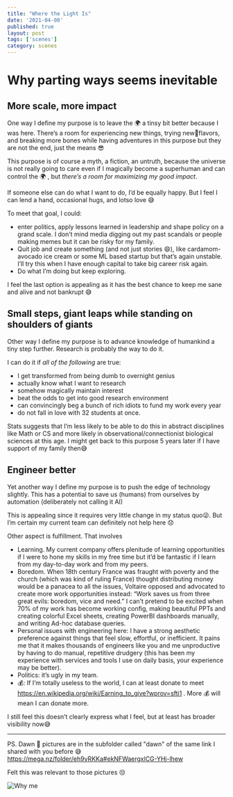 ```yaml
---
title: "Where the Light Is"
date: '2021-04-08'
published: true
layout: post
tags: ['scenes']
category: scenes
---
```


# Why parting ways seems inevitable

## More scale, more impact

One way I define my purpose is to leave the 🌍 a tinsy bit better because I was here. There’s a room for experiencing new things, trying new🍦flavors, and breaking more bones while having adventures in this purpose but they are not the end, just the means 😎

This purpose is of course a myth, a fiction, an untruth, because the universe is not really going to care even if I magically become a superhuman and can control the 🌍 , but *there’s a room for maximizing my good impact*.

If someone else can do what I want to do, I’d be equally happy. But I feel I can lend a hand, occasional hugs, and lotso love 😅

To meet that goal, I could:

- enter politics, apply lessons learned in leadership and shape policy on a grand scale. I don’t mind media digging out my past scandals or people making memes but it can be risky for my family.
- Quit job and create something (and not just stories 😄), like cardamom-avocado ice cream or some ML based startup but that’s again unstable. I’ll try this when I have enough capital to take big career risk again.
- Do what I’m doing but keep exploring.

I feel the last option is appealing as it has the best chance to keep me sane and alive and not bankrupt 😅

## Small steps, giant leaps while standing on shoulders of giants

Other way I define my purpose is to advance knowledge of humankind a tiny step further. Research is probably the way to do it.

I can do it if *all of the following* are true:

- I get transformed from being dumb to overnight genius
- actually know what I want to research
- somehow magically maintain interest
- beat the odds to get into good research environment
- can convincingly beg a bunch of rich idiots to fund my work every year
- do not fall in love with 32 students at once.

Stats suggests that I’m less likely to be able to do this in abstract disciplines like Math or CS and more likely in observational/connectionist biological sciences at this age.
I might get back to this purpose 5 years later if I have support of my family then😅

## Engineer better

Yet another way I define my purpose is to push the edge of technology slightly. This has a potential to save us (humans) from ourselves by automation (deliberately not calling it AI)

This is appealing since it requires very little change in my status quo😜. But I’m certain my current team can definitely not help here 😞

Other aspect is fulfillment. That involves
- Learning. My current company offers plenitude of learning opportunities if I were to hone my skills in my free time but it’d be fantastic if I learn from my day-to-day work and from my peers.
- Boredom. When 18th century France was fraught with poverty and the church (which was kind of ruling France) thought distributing money would be a panacea to all the issues, Voltaire opposed and advocated to create more work opportunities instead: “Work saves us from three great evils: boredom, vice and need.” I can’t pretend to be excited when 70% of my work has become working config, making beautiful PPTs and creating colorful Excel sheets, creating PowerBI dashboards manually, and writing Ad-hoc database queries.
- Personal issues with engineering here: I have a strong aesthetic preference against things that feel slow, effortful, or inefficient. It pains me that it makes thousands of engineers like you and me unproductive by having to do manual, repetitive drudgery (this has been my experience with services and tools I use on daily basis, your experience may be better).
- Politics: it’s ugly in my team.
- 💰: If I’m totally useless to the world, I can at least donate to meet https://en.wikipedia.org/wiki/Earning_to_give?wprov=sfti1 . More 💰 will mean I can donate more.

I still feel this doesn’t clearly express what I feel, but at least has broader visibility now😅

---

PS. Dawn 🌸 pictures are in the subfolder called "dawn" of the same link I shared with you before 😅
https://mega.nz/folder/eh9yRKKa#ekNFWaergxlCG-YHj-lhew

Felt this was relevant to those pictures 😒

![Why me](https://pics.me.me/how-my-friends-take-pictures-of-me-vs-how-i-13812361.png "Why me")